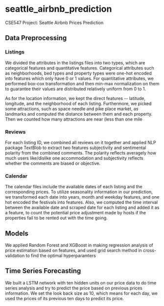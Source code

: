# seattle_airbnb_prediction
CSE547 Project: Seattle Airbnb Prices Prediction 

## Data Preprocessing

### Listings

We divided the attributes in the listings files into two types, which are categorical features and quantitative features. Categorical attributes such as neighborhoods, bed types and property types were one-hot encoded into features which only have 0 or 1 values. For quantitative attributes, we performed box-cox transformation and then min-max normalization on them to guarantee their values are distributed relatively uniform from 0 to 1.

As for the location information, we kept the direct features -- latitude, longitude, and the neighborhood of each listing. Furthermore, we picked some attractions, such as space needle and pike place market, as landmarks and computed the distance between them and each property. Then we counted how many attractions are near (less than one mile

### Reviews

For each listing ID, we combined all reviews on it together and applied NLP package TextBlob to extract two features subjectivity and sentimental polarity from the combined comments. The polarity reflects averagely how much users like/dislike one accommodation and subjectivity reflects whether the comments are biased or objective.

### Calendar

The calendar files include the available dates of each listing and the corresponding prices. To utilize seasonality information in our prediction, we transformed each date into years, month and weekday features, and one hot encoded the festivals into features. Also, we computed the time interval between the available date and scraped date for each listing and added it as a feature, to count the potential price adjustment made by hosts if the properties fail to be rented out with the time going. 

## Models

We applied Random Forest and XGBoost in making regression analysis of price estimation based on features, and used grid search method in cross-validation to find the optimal hyperparamters

## Time Series Forecasting

We built a LSTM network with ten hidden units on our price data to do time series analysis and try to predict the price based on previous prices information. We set the look back size as 10, which means for each day, we used the prices of its previous ten days to predict its price. 